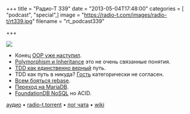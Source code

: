 +++
title = "Радио-Т 339"
date = "2013-05-04T17:48:00"
categories = [ "podcast", "special",]
image = "https://radio-t.com/images/radio-t/rt339.jpg"
filename = "rt_podcast339"

+++

![](https://radio-t.com/images/radio-t/rt339.jpg)

* Конец [OOP уже наступил](http://blogs.msdn.com/b/alfredth/archive/2011/03/22/object-oriented-programming-is-dead.aspx).
* [Polymorphism и Inheritance](http://www.javacodegeeks.com/2013/04/polymorphism-and-inheritance-are-independent-of-each-other.html) это не очень связанные понятия.
* [TDD как единственно верный](http://agile.dzone.com/articles/not-using-test-first-youre) путь.
* TDD как путь в никуда? [Гость](https://twitter.com/a_abashev) категорически не согласен.
* [Всем бояться rebase](http://geekblog.oneandoneis2.org/index.php/2013/04/30/please-stay-away-from-rebase).
* [Переход на MariaDB](http://ostatic.com/blog/wikipedia-migrates-to-mariadb).
* [FoundationDB NoSQL](http://www.infoq.com/news/2013/04/foundationdb-nosql-database) но ACID.

[аудио](https://cdn.radio-t.com/rt_podcast339.mp3) • [radio-t.torrent](http://www.radio-t.com/torrents/rt_podcast339.mp3.torrent) • [лог чата](http://chat.radio-t.com/logs/radio-t-339.html) • [wiki](http://wiki.radio-t.com/%D0%92%D1%8B%D0%BF%D1%83%D1%81%D0%BA_339)<audio src="https://cdn.radio-t.com/rt_podcast339.mp3" preload="none"></audio>